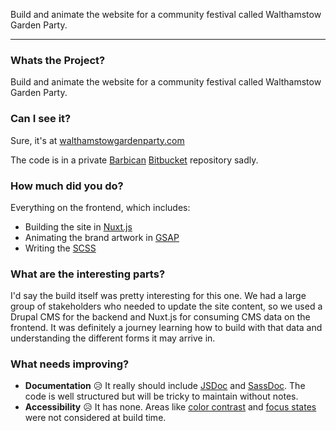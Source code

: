 Build and animate the website for a community festival called Walthamstow Garden Party.

---

### Whats the Project?

Build and animate the website for a community festival called Walthamstow Garden Party.

### Can I see it?

Sure, it's at [walthamstowgardenparty.com](https://walthamstowgardenparty.com)

The code is in a private [Barbican](https://barbican.org.uk) [Bitbucket](https://bitbucket.org) repository sadly.

### How much did you do?

Everything on the frontend, which includes:

- Building the site in [Nuxt.js](https://nuxt.com)
- Animating the brand artwork in [GSAP](https://greensock.com)
- Writing the [SCSS](https://sass-lang.com)

### What are the interesting parts?

I'd say the build itself was pretty interesting for this one. We had a large group of stakeholders who needed to update the site content, so we used a Drupal CMS for the backend and Nuxt.js for consuming CMS data on the frontend. It was definitely a journey learning how to build with that data and understanding the different forms it may arrive in.

### What needs improving?

- **Documentation** 😥 It really should include [JSDoc](https://jsdoc.app) and [SassDoc](https://sassdoc.com). The code is well structured but will be tricky to maintain without notes.
- **Accessibility** 😥 It has none. Areas like [color contrast](https://webaim.org/resources/contrastchecker) and [focus states](https://design-system.service.gov.uk/get-started/focus-states) were not considered at build time.
